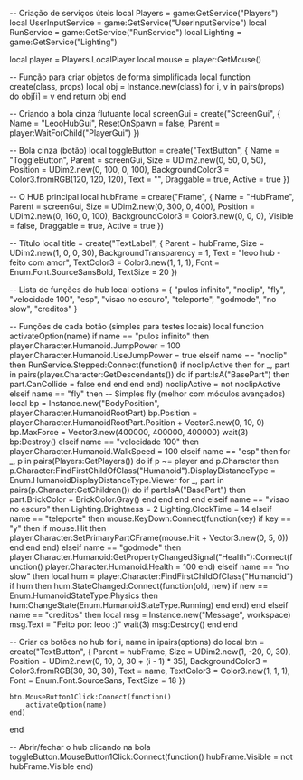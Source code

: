 -- Criação de serviços úteis
local Players = game:GetService("Players")
local UserInputService = game:GetService("UserInputService")
local RunService = game:GetService("RunService")
local Lighting = game:GetService("Lighting")

local player = Players.LocalPlayer
local mouse = player:GetMouse()

-- Função para criar objetos de forma simplificada
local function create(class, props)
	local obj = Instance.new(class)
	for i, v in pairs(props) do
		obj[i] = v
	end
	return obj
end

-- Criando a bola cinza flutuante
local screenGui = create("ScreenGui", {
	Name = "LeooHubGui",
	ResetOnSpawn = false,
	Parent = player:WaitForChild("PlayerGui")
})

-- Bola cinza (botão)
local toggleButton = create("TextButton", {
	Name = "ToggleButton",
	Parent = screenGui,
	Size = UDim2.new(0, 50, 0, 50),
	Position = UDim2.new(0, 100, 0, 100),
	BackgroundColor3 = Color3.fromRGB(120, 120, 120),
	Text = "",
	Draggable = true,
	Active = true
})

-- O HUB principal
local hubFrame = create("Frame", {
	Name = "HubFrame",
	Parent = screenGui,
	Size = UDim2.new(0, 300, 0, 400),
	Position = UDim2.new(0, 160, 0, 100),
	BackgroundColor3 = Color3.new(0, 0, 0),
	Visible = false,
	Draggable = true,
	Active = true
})

-- Título
local title = create("TextLabel", {
	Parent = hubFrame,
	Size = UDim2.new(1, 0, 0, 30),
	BackgroundTransparency = 1,
	Text = "leoo hub - feito com amor",
	TextColor3 = Color3.new(1, 1, 1),
	Font = Enum.Font.SourceSansBold,
	TextSize = 20
})

-- Lista de funções do hub
local options = {
	"pulos infinito", "noclip", "fly", "velocidade 100", "esp", "visao no escuro",
	"teleporte", "godmode", "no slow", "creditos"
}

-- Funções de cada botão (simples para testes locais)
local function activateOption(name)
	if name == "pulos infinito" then
		player.Character.Humanoid.JumpPower = 100
		player.Character.Humanoid.UseJumpPower = true
	elseif name == "noclip" then
		RunService.Stepped:Connect(function()
			if noclipActive then
				for _, part in pairs(player.Character:GetDescendants()) do
					if part:IsA("BasePart") then
						part.CanCollide = false
					end
				end
			end
		end)
		noclipActive = not noclipActive
	elseif name == "fly" then
		-- Simples fly (melhor com módulos avançados)
		local bp = Instance.new("BodyPosition", player.Character.HumanoidRootPart)
		bp.Position = player.Character.HumanoidRootPart.Position + Vector3.new(0, 10, 0)
		bp.MaxForce = Vector3.new(400000, 400000, 400000)
		wait(3)
		bp:Destroy()
	elseif name == "velocidade 100" then
		player.Character.Humanoid.WalkSpeed = 100
	elseif name == "esp" then
		for _, p in pairs(Players:GetPlayers()) do
			if p ~= player and p.Character then
				p.Character:FindFirstChildOfClass("Humanoid").DisplayDistanceType = Enum.HumanoidDisplayDistanceType.Viewer
				for _, part in pairs(p.Character:GetChildren()) do
					if part:IsA("BasePart") then
						part.BrickColor = BrickColor.Gray()
					end
				end
			end
		end
	elseif name == "visao no escuro" then
		Lighting.Brightness = 2
		Lighting.ClockTime = 14
	elseif name == "teleporte" then
		mouse.KeyDown:Connect(function(key)
			if key == "y" then
				if mouse.Hit then
					player.Character:SetPrimaryPartCFrame(mouse.Hit + Vector3.new(0, 5, 0))
				end
			end
		end)
	elseif name == "godmode" then
		player.Character.Humanoid:GetPropertyChangedSignal("Health"):Connect(function()
			player.Character.Humanoid.Health = 100
		end)
	elseif name == "no slow" then
		local hum = player.Character:FindFirstChildOfClass("Humanoid")
		if hum then
			hum.StateChanged:Connect(function(old, new)
				if new == Enum.HumanoidStateType.Physics then
					hum:ChangeState(Enum.HumanoidStateType.Running)
				end
			end)
		end
	elseif name == "creditos" then
		local msg = Instance.new("Message", workspace)
		msg.Text = "Feito por: leoo :)"
		wait(3)
		msg:Destroy()
	end
end

-- Criar os botões no hub
for i, name in ipairs(options) do
	local btn = create("TextButton", {
		Parent = hubFrame,
		Size = UDim2.new(1, -20, 0, 30),
		Position = UDim2.new(0, 10, 0, 30 + (i - 1) * 35),
		BackgroundColor3 = Color3.fromRGB(30, 30, 30),
		Text = name,
		TextColor3 = Color3.new(1, 1, 1),
		Font = Enum.Font.SourceSans,
		TextSize = 18
	})

	btn.MouseButton1Click:Connect(function()
		activateOption(name)
	end)
end

-- Abrir/fechar o hub clicando na bola
toggleButton.MouseButton1Click:Connect(function()
	hubFrame.Visible = not hubFrame.Visible
end)

